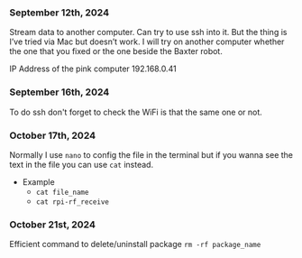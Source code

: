 
### September 12th, 2024

Stream data to another computer. Can try to use ssh into it. But the thing is I’ve tried via Mac but doesn’t work. I will try on another computer whether the one that you fixed or the one beside the Baxter robot.

IP Address of the pink computer
	192.168.0.41


### September 16th, 2024

To do ssh don't forget to check the WiFi is that the same one or not.


### October 17th, 2024

Normally I use `nano` to config the file in the terminal but if you wanna see the text in the file you can use `cat` instead.
- Example
	- `cat file_name`
	- `cat rpi-rf_receive`


### October 21st, 2024

Efficient command to delete/uninstall package `rm -rf package_name`